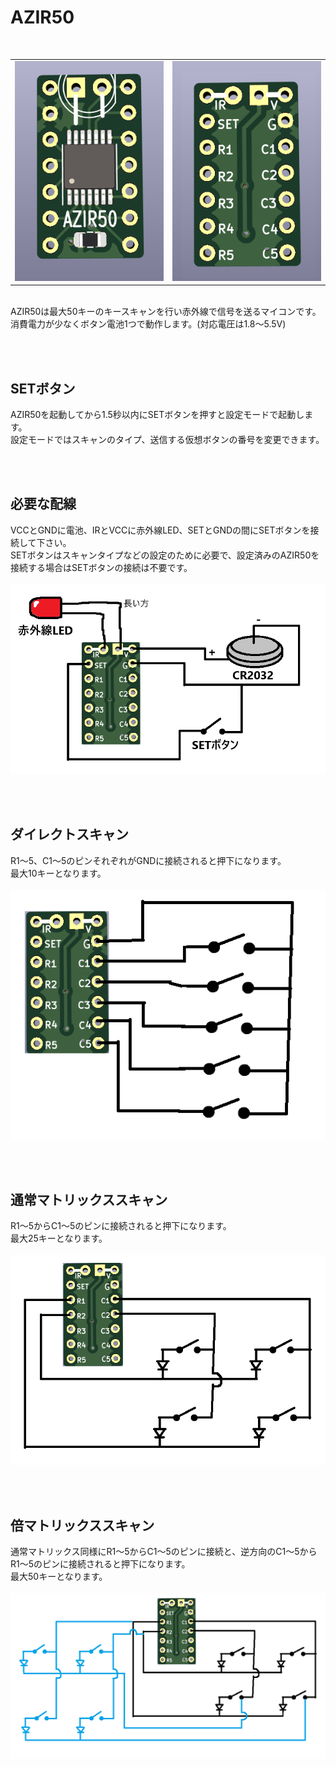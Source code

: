 # AZIR50
<br>
<table><tr><td>
<img src="/images/azir50_pcb_t.png">
</td><td>
<img src="/images/azir50_pcb_b.png">
</td></tr></table>
<br>
AZIR50は最大50キーのキースキャンを行い赤外線で信号を送るマイコンです。<br>
消費電力が少なくボタン電池1つで動作します。(対応電圧は1.8～5.5V)<br>

<br><br>

## SETボタン
AZIR50を起動してから1.5秒以内にSETボタンを押すと設定モードで起動します。<br>
設定モードではスキャンのタイプ、送信する仮想ボタンの番号を変更できます。<br>

<br><br>

## 必要な配線
VCCとGNDに電池、IRとVCCに赤外線LED、SETとGNDの間にSETボタンを接続して下さい。<br>
SETボタンはスキャンタイプなどの設定のために必要で、設定済みのAZIR50を接続する場合はSETボタンの接続は不要です。<br>
<br>
<img src="/images/azir50_def.png"><br>

<br><br>

## ダイレクトスキャン
R1～5、C1～5のピンそれぞれがGNDに接続されると押下になります。<br>
最大10キーとなります。<br>
<br>
<img src="/images/azir50_direct.png"><br>

<br><br>

## 通常マトリックススキャン
R1～5からC1～5のピンに接続されると押下になります。<br>
最大25キーとなります。<br>
<br>
<img src="/images/azir50_matrix.png"><br>

<br><br>

## 倍マトリックススキャン
通常マトリックス同様にR1～5からC1～5のピンに接続と、逆方向のC1～5からR1～5のピンに接続されると押下になります。<br>
最大50キーとなります。<br>
<br>
<img src="/images/azir50_double_matrix.png"><br>

<br><br>

